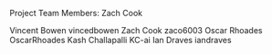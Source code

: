 Project Team Members: Zach Cook

Vincent Bowen vincedbowen
Zach Cook zaco6003
Oscar Rhoades OscarRhoades
Kash Challapalli KC-ai
Ian Draves iandraves
